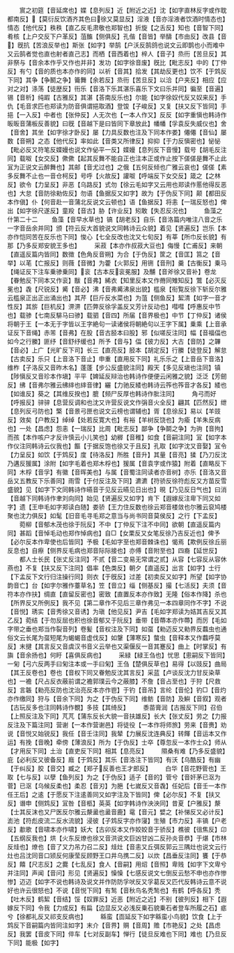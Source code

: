 <!-- { "loadSidebar": true } -->
　　賔之初筵【音延席也】媟【息列反】近【附近之近】沈【如字直林反字或作耽都南反】【莫衍反饮酒齐其色曰徐又莫显反】淫液【音亦淫液者饮酒时情态也】情态【他代反】秩秩【直乙反毛肃敬也郑智也】折旋【之舌反】知也【音智下同】肴核【上户交反下户革反】菹醢【侧俱反】孔偕【音皆】举醻【市由反】改县【音】旣抗【苦浪反举也】斯张【如字】举鹄【户沃反鹄鸽也说文云即鹊也小而难中又云鹄者觉也直也射者直己志】而栖【音西着也】梓人【音子】烝衎【苦旦反】其非祭与【音余本作乎又作也并非】发功【如字徐音废】旣比【毗志反】中的【丁仲反】有勺【音的质也本亦作的同】以祈【音其】拾发【其劫反更也】饮不【于鸩反下同】其争【争鬭之争】籥舞【余若反】烝衎【苦旦反】以洽【户夹反】相应【应对之对】涤荡【徒歴反】衎乐【音洛下乐其湛乐喜乐下文曰乐并同】徧至【音遍】锡【音析】纯嘏【古雅反】其湛【荅南反乐也】尔能【如字徐奴代反又奴来反】手仇【毛音求匹也郑读为防音俱谓挹取酒】登馂【子峻反】又复【扶又反下皆同】手挹【一入反】中者也【张仲反】人无次也【一本人作又】反反【如字重愼也韩诗作昄昄音蒲板反善貌】曰旣【音越下是曰皆同下章放此】幡幡【孚袁反失威仪也】舍【音舍】其坐【如字徐才卧反】屡【力具反数也注及下同本作娄】僊僊【音仙】屡数【音朔】之态【他代反】率如此【音类又所律反】抑抑【于力反愼密也】怭怭【毗必反又符笔反媟嫚也说文作佖平一反】媟嫚【息列反下音慢】载号【胡毛反注同】载呶【女交反】僛僛【起其反舞不能自正也注本正或作止按下傞傞是舞不止此冝为正说文云醉舞也】其邮【音尤过也】之俄【五何反倾也广雅云哀也】傞傞【素多反舞不止也一音仓柯反】号呼【火故反】讙呶【呼端反下女交反】箴之【之林反】欲令【力呈反】非恶【乌路反】式勿【徐云毛如字又云用也郑读作慝他得反恶也】大怠【音防徐勑佐反】勿语【鱼据反又如字】故为【于伪反下同】颠【都田反本作傎】仆【何音赴一音蒲北反说文云顿也】语【鱼据反】将恚【一瑞反怒也】俾出【如字徐尺遂反】童羖【音古】胁【许业反】矧敢【失忍反况也】
　　鱼藻之什第二十二
　　鱼藻【音早水草也】镐【胡老反】自乐【音洛篇内唯注八音之乐一字音岳余并同】颁【符云反大首貌说文同韩诗云众貌】着见【贤遍反】岂乐【本亦作恺同苦在反乐也下同】悛心【七全反改也沈又七旬反】有莘【所巾反长貌】有那【乃多反郑安貌王多也】
　　采菽【本亦作叔菽大豆也】侮慢【亡甫反】来朝【直遥反篇内皆同】数徴【色角反音朔】为合【于伪反】筐之【音匡】筥之【音举】以芼【亡报反】则薇【音微】为藿【火郭反】用铏【音刑】羹【古衡反】乗马【绳证反下注车乗骖乗同】衮【古本反衮冕服】及黼【音斧徐又音补】卷龙【眷勉反下同本又作衮】黻【音弗】絺衣【知里反本又作黹同雉知反】鷩【必灭反冕也】毳【尺锐反】觱【音必】沸【音弗觱沸泉出貌】槛泉【衔覧反徐下斩反尔雅云槛泉正出正出涌出也】其芹【巨斤反水菜也】为菹【侧鱼反】絜清【如字一音才性反】其旂【巨机反】淠淠【匹弊反徐孚盖反又芳计反动也】嘒嘒【呼惠反中节也】载骖【七南反騑马曰骖】载驷【音四】所届【音界极也】中节【丁仲反】诸侯将朝于王【一本无于字皆以王字絶句一读诸侯将朝絶句以王字下属】乗乘【上音承证反下音绳】赤芾【音弗】在股【音古胫本曰股】邪【似嗟反注同】幅【音福偪也如今之行縢】匪纾【音舒纾缓也】所予【音与】偪【彼力反】大古【音防】之韠【音必】上广【光旷反下司】长三【直亮反】胫本【胡定反】行縢【徒登反】解怠【古卖反】乐只【上音洛下音止】申重【直用反下同】礼乐乐之【上音岳下音洛】维柞【子洛反又音昨木名】蓬蓬【步公反盛貌注同】殿天【多见反塡也注同】镇【陟愼反又音珍本作塡】平平【婢延反辩治也韩诗作便便云闲雅之貌】泛泛【芳劒反】绋【音弗尔雅云绋繂也繂音律】纚【力驰反緌也韩诗云筰也筰音才各反】緌也【如谁反】葵之【其维反揆也】膍【频尸反厚也韩诗作肶注同】
　　角弓而好【呼报反】骍骍【息营反调和也沈又许营反说文作弲音火全反】翩其【匹然反】绁【息列反弓防也】檠【音景弓匣也说文云榜也谓辅也】胥【息徐反】易以【羊豉反】效矣【户教反】绰绰【处若反寛大也】有裕【羊树反饶也】为瘉【羊朱反病也】一处【昌虑】怨恚【一瑞反】比周【毗志反】鄙争【争鬬之争】为驹【音拘】而孩【本作咳户才反许慎云小儿笑也】幼稺【音稚】如食【音嗣注同】冝【如字本作仪注同韩诗云仪我也】饇【于据反饱也徐又于且反】孔取【如字沈又音娶】冝令【力呈反】如饮【于鸩反】度【待洛反】所胜【音升】其量【音亮】猱【乃刀反沈乃遘反猨属】涂附【如字毛着也郑木桴也】猨属【音袁字或作猿】附着【直略反下同】木桴【音孚】有徽【音晖美也】与属【音蜀注同读者亦音树】亦乐【音洛又音岳又五教反下乐善同】雨雪【于付反注及下同】瀌瀌【符骄反徐符彪反又方苗反雪盛貌】见【如字下文同韩诗作曣音于见反云曣见日出也】晛【乃见反日气也】曰消【音越下同韩诗作聿刘向同】始见【贤遍反又如字】肯下【遐嫁反注卑下同又如字】遗【王申毛如字郑读白随】娄骄【王力住反数也徐云郑音楼敛也尔雅云裒鸠楼聚也沈力俱反】如髦【旧音毛寻毛郑之意当与尚书同音莫侯反】之行【下孟反】
　　菀柳【音郁木茂也徐于阮反】不中【丁仲反下注不中同】欲朝【直遥反篇内同】甚蹈【音悼毛动也郑作悼病也】自□【女栗反又女笔反徐乃吉反近也】俾予【必尔反本作卑使也后皆同】予极【毛如字至也郑音棘诛也】愒焉【欺例反徐丘丽反息也】自瘵【侧界反毛病也郑音际际接也】亦傅【音附至也】四裔【延世反】
　　都人士长民【张丈反注同】不贰【音二变易无常谓之贰】从容【七容反从容休燕也】不复【扶又反下注同】倡率【色类反】朝夕【直遥反】出言【如字】士行【下孟反下文行归注操行同】则衣【于旣反】过差【初卖反又如字】所望【如字协韵音亡】台【如字尔雅作薹草名】笠【音立】缁【侧基反】撮【七活反】夫须【音符本亦作扶】绸直【直留反密也】密致【直置反本亦作致】无隆【俗本作降】杀也【所界反又所例反】我不见【第二章作不见后三章作弗见一本四章同作不字】不说【音悦】琇实【音秀徐又音诱】为瑱【他见反】尹吉【毛如字郑读为姞其吉反又其乙反】菀结【于勿反屈也积也徐音郁又于阮反】垂带【音蔕本亦作蔕】而厉【毛如字带之垂也郑当作裂音列】卷髪【音权注及下同】如虿【勑迈反又勑界反蠚虫也通俗文云长尾为虿短尾为蝎蝎音虚伐反】如鞶【薄寒反】螫虫【音释本又作蠚呼莫反】末揵【其言反又音虞汉书音义云举也又渠偃反一音其蹇反】曲上【时掌反】有旟【音余扬也】何盱【喜俱反病也】
　　采緑【緑王刍也】忧思【悤嗣反下皆同】一匊【弓六反两手曰匊注本或一手曰匊】王刍【楚俱反草也】易得【以豉反】曲局【其王反卷也】卷也【音权下同又眷勉反沈其言反】采蓝【卢谈反沈力甘反染草也】一襜【尺占反衣蔽前谓之襜郭璞云今之蔽膝】不詹【音占至也】于狩【尺救反】言韔【勑亮反防也沈治亮反本亦作鬯】于钓【音吊】言纶【音伦】钓□【音灼亦作缴同】狩与【音余下同】为之【于伪反下同】维鲂【音防】及鱮【音叙】观者【古玩反多也注同韩诗作覩】多技【其绮反】
　　黍苗膏润【古报反下同】召伯【上照反注及下同】芃芃【蒲东反长大貌一音扶雄反】长大【张丈反】劳之【力报反注及下篇注同】营谢【一本作营谢邑】将徒役【一本作将师旅】劳来【音赉】劝说【音悦又始锐反】我任【音壬注同】我辇【力展反沈连典反】转餫【音运本又作运】有挽【音晚】牵傍【薄浪反】所为【于伪反】士卒【尊忽反一本作士众】师从【才用反下同】土治【直吏反下同】相其【息亮反】
　　隰桑有难【乃多反盛貌】庇【必利反又彼备反】廕【于鸩反】其乐【音洛注下皆同】有沃【乌酷反】有幽【于纠反】胶【音交】臧之【郑子反善也王才郎反】
　　白华【音花野菅也】王取【七与反】以孽【鱼列反】为之【于伪反】适子【音的】菅兮【音奸茅已沤为菅】已沤【乌候反柔也】柔忍【音刃】为脃【七嵗反又音毳】任妃后【音壬一本作任王后】之逺【于愿反下注逺善同又如字注及下皆同】俾【必尔反】不复【扶又反】谮申【侧鸩反】冝咎【音柩】英英【如字韩诗作泱泱同】昔夏【户雅反】漦【士其反沫也又尸医反尔雅云漦盝也盝音鹿】鼋【音元】嬖之【补悌反又必计反】滮池【符彪皮流二反水流貌】浸彼【子鸩反字亦作寖】生殖【市力反】丰镐【户老反】歗歌【音啸本亦作啸】妖大【古卯反本又作姣姣音于骄反】樵彼【徂焦反】卬【五纲反我也】烘【火东反燎也徐又音洪说文巨凶甘凶二反孙炎音恭】于煁【市林反烓也】燎也【音了又力吊力召二反】烓灶【音恚又丘弭反郭云三隅灶也说文云行灶也吕沈同音口颎反何康莹反顾野王口井乌携二反】以炊【昌垂反注同】饔【于恭反】饎【尺志反】之爨【七乱反】食人【音嗣】用炤【音照】卑贱【如字下文卑兮并注同】声闻【音问】形见【贤遍反】懆懆【七感反说文七倒反云愁不申也亦作惨惨】迈迈【如字不说也韩诗及说文并作防防孚吠反又孚葛反又匹代反韩诗云意不说好也许云很怒也】不说【音悦下同】有鹙【音秋鸟名秃鹙也】有鹤【呼各反】秃【吐木反】鹤絜【音结】馁【奴罪反】近恶【附近之近】不别【彼列反】相下【遐嫁反下同】令我【力成反】有扁【边显反又必浅反乗石貌乗石者登车所履之石】疷兮【徐都礼反又祁支反病也】
　　緜蛮【靣延反下如字緜蛮小鸟貌】饮食【上于鸩反下音嗣篇内皆同注如字】末介【音界】赒【音周】赡【市艳反】之处【昌虑反】我罢【音皮下同】倅车【七对反副车】惮行【徒旦反难也下同】难也【乃旦反下同】能极【如字】
